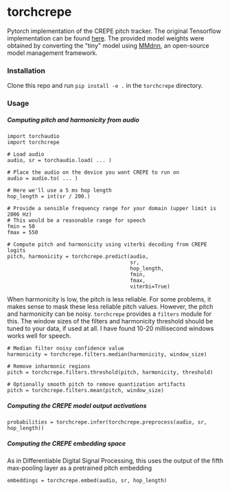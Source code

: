 # torchcrepe
Pytorch implementation of the CREPE pitch tracker. The original Tensorflow
implementation can be found [here](https://github.com/marl/crepe/). The
provided model weights were obtained by converting the "tiny" model using
[MMdnn](https://github.com/microsoft/MMdnn), an open-source model management
framework.


### Installation

Clone this repo and run `pip install -e .` in the `torchcrepe` directory.


### Usage

##### Computing pitch and harmonicity from audio


```
import torchaudio
import torchcrepe

# Load audio
audio, sr = torchaudio.load( ... )

# Place the audio on the device you want CREPE to run on
audio = audio.to( ... )

# Here we'll use a 5 ms hop length
hop_length = int(sr / 200.)

# Provide a sensible frequency range for your domain (upper limit is 2006 Hz)
# This would be a reasonable range for speech
fmin = 50
fmax = 550

# Compute pitch and harmonicity using viterbi decoding from CREPE logits
pitch, harmonicity = torchcrepe.predict(audio,
                                        sr,
                                        hop_length,
                                        fmin,
                                        fmax,
                                        viterbi=True)
```

When harmonicity is low, the pitch is less reliable. For some problems, it
makes sense to mask these less reliable pitch values. However, the pitch and
harmonicity can be noisy. `torchcrepe` provides a `filters` module for this.
The window sizes of the filters and harmonicity threshold should be tuned to
your data, if used at all. I have found 10-20 millisecond windows works well
for speech.


```
# Median filter noisy confidence value
harmonicity = torchcrepe.filters.median(harmonicity, window_size)

# Remove inharmonic regions
pitch = torchcrepe.filters.threshold(pitch, harmonicity, threshold)

# Optionally smooth pitch to remove quantization artifacts
pitch = torchcrepe.filters.mean(pitch, window_size)
```


##### Computing the CREPE model output activations

```
probabilities = torchcrepe.infer(torchcrepe.preprocess(audio, sr, hop_length))
```


##### Computing the CREPE embedding space

As in Differentiable Digital Signal Processing, this uses the output of the
fifth max-pooling layer as a pretrained pitch embedding

```
embeddings = torchcrepe.embed(audio, sr, hop_length)
```
